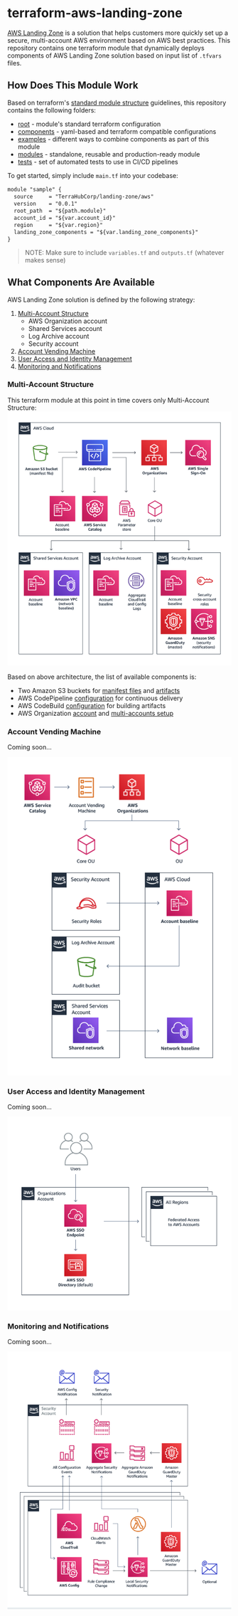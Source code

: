 # terraform-aws-landing-zone
[AWS Landing Zone](https://aws.amazon.com/solutions/aws-landing-zone/) is
a solution that helps customers more quickly set up a secure, multi-account
AWS environment based on AWS best practices. This repository contains one
terraform module that dynamically deploys components of AWS Landing Zone
solution based on input list of `.tfvars` files.


## How Does This Module Work
Based on terraform's [standard module structure](
https://www.terraform.io/docs/modules/index.html#standard-module-structure)
guidelines, this repository contains the following folders:
* [root](tree/master) - module's standard terraform configuration
* [components](tree/master/components) - yaml-based and terraform compatible configurations
* [examples](tree/master/examples) - different ways to combine components as part of this module
* [modules](tree/master/modules) - standalone, reusable and production-ready module
* [tests](tree/master/tests) - set of automated tests to use in CI/CD pipelines

To get started, simply include `main.tf` into your codebase:
```hcl
module "sample" {
  source     = "TerraHubCorp/landing-zone/aws"
  version    = "0.0.1"
  root_path  = "${path.module}"
  account_id = "${var.account_id}"
  region     = "${var.region}"
  landing_zone_components = "${var.landing_zone_components}"
}
```
> NOTE: Make sure to include `variables.tf` and `outputs.tf` (whatever makes sense)


## What Components Are Available
AWS Landing Zone solution is defined by the following strategy:
1. [Multi-Account Structure](#multi-account-structure)
   * AWS Organization account
   * Shared Services account
   * Log Archive account
   * Security account
2. [Account Vending Machine](#account-vending-machine)
3. [User Access and Identity Management](#user-access-and-identity-management)
4. [Monitoring and Notifications](#monitoring-and-notifications)

### Multi-Account Structure
This terraform module at this point in time covers only Multi-Account Structure:
![AWS Landing Zone Architecture](docs/aws-landing-zone-architecture.png)

Based on above architecture, the list of available components is:
* Two Amazon S3 buckets for [manifest files](components/landing_zone_pipeline_s3_bucket/.terrahub.yml#L12) and [artifacts](components/landing_zone_pipeline_artifact_s3_bucket/.terrahub.yml#L12)
* AWS CodePipeline [configuration](components/landing_zone_code_pipeline/.terrahub.yml#L39) for continuous delivery
* AWS CodeBuild [configuration](components/landing_zone_code_build/.terrahub.yml#L27) for building artifacts
* AWS Organization [account](components/landing_zone_organization/.terrahub.yml#L12) and [multi-accounts setup](components/landing_zone_organization_accounts/.terrahub.yml#L21)

### Account Vending Machine
Coming soon...

![AWS Landing Zone Architecture](docs/aws-landing-zone-account-vending-machine.png)

### User Access and Identity Management
Coming soon...

![AWS Landing Zone Architecture](docs/aws-landing-zone-user-access.png)

### Monitoring and Notifications
Coming soon...

![AWS Landing Zone Architecture](docs/aws-landing-zone-notifications.png)
